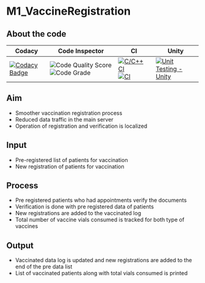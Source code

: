 # M1_VaccineRegistration
## About the code
| Codacy | Code Inspector | CI | Unity |
| --- | --- | --- | --- |
| [![Codacy Badge](https://api.codacy.com/project/badge/Grade/a1edf2417a2e46699e8245f518c674f4)](https://app.codacy.com/gh/amithsnair11/StepIN_VaccineRegist?utm_source=github.com&utm_medium=referral&utm_content=amithsnair11/StepIN_VaccineRegist&utm_campaign=Badge_Grade_Settings) | ![Code Quality Score](https://www.code-inspector.com/project/28301/score/svg) ![Code Grade](https://www.code-inspector.com/project/28301/status/svg) | [![C/C++ CI](https://github.com/amithsnair11/StepIN_VaccineRegist/actions/workflows/c-build.yml/badge.svg)](https://github.com/amithsnair11/StepIN_VaccineRegist/actions/workflows/c-build.yml) [![CI](https://github.com/amithsnair11/StepIN_VaccineRegist/actions/workflows/main.yml/badge.svg)](https://github.com/amithsnair11/StepIN_VaccineRegist/actions/workflows/main.yml) | [![Unit Testing - Unity](https://github.com/amithsnair11/StepIN_VaccineRegist/actions/workflows/unity.yml/badge.svg)](https://github.com/amithsnair11/StepIN_VaccineRegist/actions/workflows/unity.yml) |

## Aim
* Smoother vaccination registration process
* Reduced data traffic in the main server
* Operation of registration and verification is localized
## Input
* Pre-registered list of patients for vaccination
* New registration of patients for vaccination
## Process
* Pre registered patients who had appointments verify the documents
* Verification is done with pre registered data of patients
* New registrations are added to the vaccinated log
* Total number of vaccine vials consumed is tracked for both type of vaccines
## Output
* Vaccinated data log is updated and new registrations are added to the end of the pre data list
* List of vaccinated patients along with total vials consumed is printed
